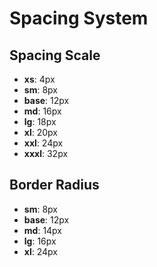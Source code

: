# Spacing System

## Spacing Scale

- **xs**: 4px
- **sm**: 8px
- **base**: 12px
- **md**: 16px
- **lg**: 18px
- **xl**: 20px
- **xxl**: 24px
- **xxxl**: 32px

## Border Radius

- **sm**: 8px
- **base**: 12px
- **md**: 14px
- **lg**: 16px
- **xl**: 24px
